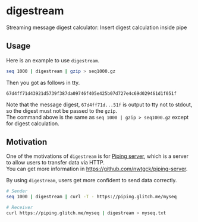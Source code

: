 # digestream
Streaming message digest calculator: Insert digest calculation inside pipe

## Usage

Here is an example to use `digestream`.

```bash
seq 1000 | digestream | gzip > seq1000.gz
```

Then you got as follows in tty.
```
67d4ff71d43921d5739f387da09746f405e425b07d727e4c69d029461d1f051f
```

Note that the message digest, `67d4ff71d...51f` is output to tty not to stdout, so the digest must not be passed to the `gzip`.  
The command above is the same as `seq 1000 | gzip > seq1000.gz` except for digest calculation.

## Motivation

One of the motivations of `digestream` is for [Piping server](https://github.com/nwtgck/piping-server), which is a server to allow users to transfer data via HTTP.  
You can get more information in <https://github.com/nwtgck/piping-server>.

By using `digestream`, users get more confident to send data correctly.

```bash
# Sender
seq 1000 | digestream | curl -T - https://piping.glitch.me/myseq
```

```bash
# Receiver
curl https://piping.glitch.me/myseq | digestream > myseq.txt
```
